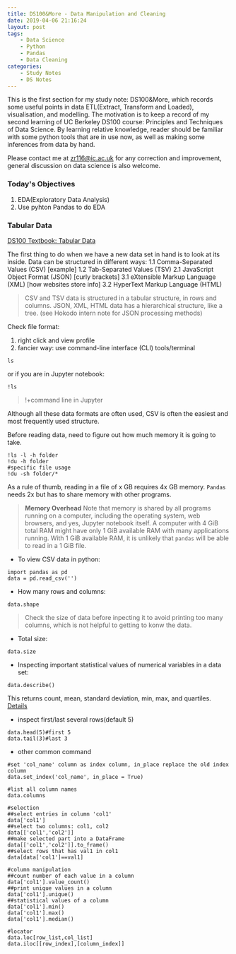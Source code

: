 ```yaml
---
title: DS100&More - Data Manipulation and Cleaning
date: 2019-04-06 21:16:24
layout: post
tags:
    - Data Science
    - Python
    - Pandas
    - Data Cleaning
categories:
    - Study Notes
    - DS Notes
---
```

This is the first section for my study note: DS100&More, which records some useful points in data ETL(Extract, Transform and Loaded), visualisation, and modelling. The motivation is to keep a record of my second learning of UC Berkeley DS100 course:  Principles and Techniques of Data Science. By learning relative knowledge, reader should be familiar with some python tools that are in use now, as well as making some inferences from data by hand.

Please contact me at zr116@ic.ac.uk for any correction and improvement, general discussion on data science is also welcome.

### Today's Objectives

1. EDA(Exploratory Data Analysis)
2. Use pyhton Pandas to do EDA

### Tabular Data
[DS100 Textbook: Tabular Data](https://www.textbook.ds100.org/ch/03/pandas_intro.html)

The first thing to do when we have a new data set in hand is to look at its inside. Data can be structured in different ways:
1.1 Comma-Separated Values (CSV)
[example]
1.2 Tab-Separated Values (TSV)
2.1 JavaScript Object Format (JSON)
[curly brackets]
3.1 eXtensible Markup Language (XML)
[how websites store info]
3.2 HyperText Markup Language (HTML)

>CSV and TSV data is structured in a tabular structure, in rows and columns.
>JSON, XML, HTML data has a hierarchical structure, like a tree.
(see Hokodo intern note for JSON processing methods)

Check file format:
1. right click and view profile
2. fancier way:
use command-line interface (CLI) tools/terminal
```
ls
```
or if you are in Jupyter notebook:
```
!ls
```
> !+command line in Jupyter

Although all these data formats are often used, CSV is often the easiest and most frequently used structure.

Before reading data, need to figure out how much memory it is going to take.

```
!ls -l -h folder
!du -h folder
#specific file usage
!du -sh folder/*
```
As a rule of thumb, reading in a file of x GB requires 4x GB memory. `Pandas` needs 2x but has to share memory with other programs.

>**Memory Overhead**
Note that memory is shared by all programs running on a computer, including the operating system, web browsers, and yes, Jupyter notebook itself. A computer with 4 GiB total RAM might have only 1 GiB available RAM with many applications running. With 1 GiB available RAM, it is unlikely that `pandas` will be able to read in a 1 GiB file.

- To view CSV data in python:

```
import pandas as pd
data = pd.read_csv('')
```

- How many rows and columns:
```
data.shape
```
> Check the size of data before inpecting it to avoid printing too many columns, which is not helpful to getting to konw the data.

- Total size:
```
data.size
```
- Inspecting important statistical values of numerical variables in a data set:
```
data.describe()
```
This returns count, mean, standard deviation, min, max, and quartiles. [Details](https://pandas.pydata.org/pandas-docs/stable/reference/api/pandas.DataFrame.describe.html)

- inspect first/last several rows(default 5)
```
data.head(5)#first 5
data.tail(3)#last 3
```
- other common command
```
#set 'col_name' column as index column, in_place replace the old index column
data.set_index('col_name', in_place = True)

#list all column names
data.columns

#selection
##select entries in column 'col1'
data['col1']
##select two columns: col1, col2
data[['col1','col2']]
##make selected part into a DataFrame
data[['col1','col2']].to_frame()
##select rows that has val1 in col1
data[data['col1']==val1]

#column manipulation
##count number of each value in a column
data['col1'].value_count()
##print unique values in a column
data['col1'].unique()
##statistical values of a column
data['col1'].min()
data['col1'].max()
data['col1'].median()

#locator
data.loc[row_list,col_list]
data.iloc[[row_index],[column_index]]

```
